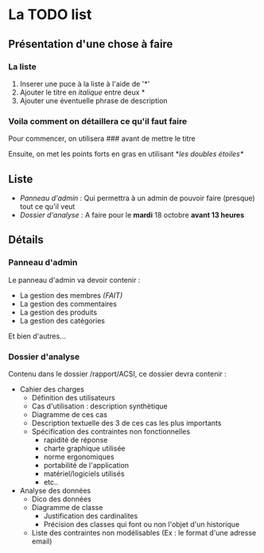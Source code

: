 ﻿# La TODO list 
## Présentation d'une chose à faire
### La liste

1. Inserer une puce à la liste à l'aide de '\*'
2. Ajouter le titre en *italique* entre deux \*
3. Ajouter une éventuelle phrase de description

### Voila comment on détaillera ce qu'il faut faire

Pour commencer, on utilisera ### avant de mettre le titre

Ensuite, on met les points forts en gras en utilisant \**les doubles étoiles\**

## Liste

* *Panneau d'admin* : Qui permettra à un admin de pouvoir faire (presque) tout ce qu'il veut
* *Dossier d'analyse* : A faire pour le **mardi** 18 octobre **avant 13 heures**

## Détails

### Panneau d'admin

Le panneau d'admin va devoir contenir :

* La gestion des membres *(FAIT)*
* La gestion des commentaires
* La gestion des produits
* La gestion des catégories

Et bien d'autres...

### Dossier d'analyse

Contenu dans le dossier /rapport/ACSI, ce dossier devra contenir :

* Cahier des charges
	* Définition des utilisateurs
	* Cas d'utilisation : description synthètique
	* Diagramme de ces cas
	* Description textuelle des 3 de ces cas les plus importants
	* Spécification des contraintes non fonctionnelles
		* rapidité de réponse
		* charte graphique utilisée
		* norme ergonomiques
		* portabilité de l'application
		* matériel/logiciels utilisés
		* etc..
* Analyse des données
	* Dico des données
	* Diagramme de classe 
		* Justification des cardinalites
		* Précision des classes qui font ou non l'objet d'un historique
	* Liste des contraintes non modélisables (Ex : le format d'une adresse email)